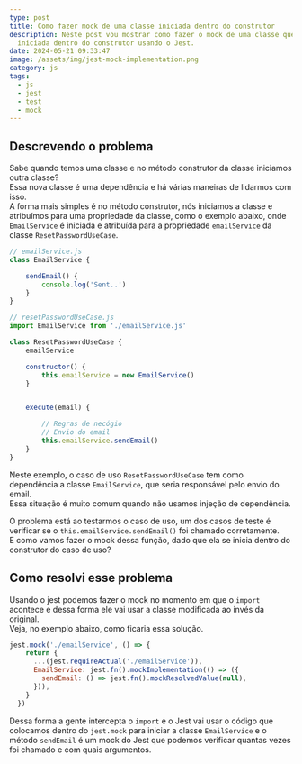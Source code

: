 ```yaml
---
type: post
title: Como fazer mock de uma classe iniciada dentro do construtor
description: Neste post vou mostrar como fazer o mock de uma classe que é
  iniciada dentro do construtor usando o Jest.
date: 2024-05-21 09:33:47
image: /assets/img/jest-mock-implementation.png
category: js
tags:
  - js
  - jest
  - test
  - mock
---
```

## Descrevendo o problema

Sabe quando temos uma classe e no método construtor da classe iniciamos outra classe?  
Essa nova classe é uma dependência e há várias maneiras de lidarmos com isso.  
A forma mais simples é no método construtor, nós iniciamos a classe e atribuímos para uma propriedade da classe, como o exemplo abaixo, onde `EmailService` é iniciada e atribuída para a propriedade `emailService` da classe `ResetPasswordUseCase`.

```javascript
// emailService.js
class EmailService {

    sendEmail() {
        console.log('Sent..')
    }
}

// resetPasswordUseCase.js
import EmailService from './emailService.js'

class ResetPasswordUseCase {
    emailService

    constructor() {
        this.emailService = new EmailService()
    }


    execute(email) {

        // Regras de necógio
        // Envio do email
        this.emailService.sendEmail()
    }
}
```

Neste exemplo, o caso de uso `ResetPasswordUseCase` tem como dependência a classe `EmailService`, que seria responsável pelo envio do email.  
Essa situação é muito comum quando não usamos injeção de dependência.

O problema está ao testarmos o caso de uso, um dos casos de teste é verificar se o `this.emailService.sendEmail()` foi chamado corretamente.  
E como vamos fazer o mock dessa função, dado que ela se inicia dentro do construtor do caso de uso?

## Como resolvi esse problema

Usando o jest podemos fazer o mock no momento em que o `import` acontece e dessa forma ele vai usar a classe modificada ao invés da original.  
Veja, no exemplo abaixo, como ficaria essa solução.

```javascript
jest.mock('./emailService', () => {
    return {
      ...(jest.requireActual('./emailService')),
      EmailService: jest.fn().mockImplementation(() => ({
        sendEmail: () => jest.fn().mockResolvedValue(null),
      })),
    }
  })
```

Dessa forma a gente intercepta o `import` e o Jest vai usar o código que colocamos dentro do `jest.mock` para iniciar a classe `EmailService` e o método `sendEmail` é um mock do Jest que podemos verificar quantas vezes foi chamado e com quais argumentos.
